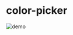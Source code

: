 # color-picker
![demo](https://user-images.githubusercontent.com/78722331/171139286-5cc704df-5e41-4188-8ac4-95f45a12c82d.png)
